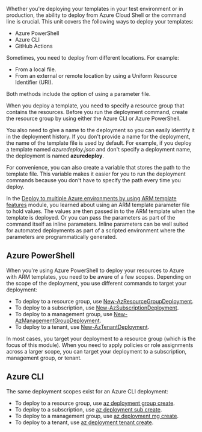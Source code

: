 Whether you're deploying your templates in your test environment or in production, the ability to deploy from Azure Cloud Shell or the command line is crucial. This unit covers the following ways to deploy your templates:

* Azure PowerShell
* Azure CLI
* GitHub Actions

Sometimes, you need to deploy from different locations. For example:

* From a local file.
* From an external or remote location by using a Uniform Resource Identifier (URI).

Both methods include the option of using a parameter file.

When you deploy a template, you need to specify a resource group that contains the resources. Before you run the deployment command, create the resource group by using either the Azure CLI or Azure PowerShell.

You also need to give a name to the deployment so you can easily identify it in the deployment history. If you don't provide a name for the deployment, the name of the template file is used by default. For example, if you deploy a template named *azuredeploy.json* and don't specify a deployment name, the deployment is named **azuredeploy**.

For convenience, you can also create a variable that stores the path to the template file. This variable makes it easier for you to run the deployment commands because you don't have to specify the path every time you deploy.

In the [Deploy to multiple Azure environments by using ARM template features](/training/modules/modify-azure-resource-manager-template-reuse/) module, you learned about using an ARM template parameter file to hold values. The values are then passed in to the ARM template when the template is deployed. Or you can pass the parameters as part of the command itself as inline parameters. Inline parameters can be well suited for automated deployments as part of a scripted environment where the parameters are programmatically generated.

## Azure PowerShell

When you're using Azure PowerShell to deploy your resources to Azure with ARM templates, you need to be aware of a few scopes. Depending on the scope of the deployment, you use different commands to target your deployment:

* To deploy to a resource group, use [New-AzResourceGroupDeployment](/powershell/module/az.resources/new-azresourcegroupdeployment?azure-portal=true&view=azps-4.4.0&preserve-view=true).
* To deploy to a subscription, use [New-AzSubscriptionDeployment](/azure/azure-resource-manager/templates/deploy-to-subscription?azure-portal=true).
* To deploy to a management group, use [New-AzManagementGroupDeployment](/powershell/module/az.resources/New-AzManagementGroupDeployment?azure-portal=true&view=azps-4.4.0&preserve-view=true).
* To deploy to a tenant, use [New-AzTenantDeployment](/powershell/module/az.resources/new-aztenantdeployment?azure-portal=true&view=azps-4.4.0&preserve-view=true).

In most cases, you target your deployment to a resource group (which is the focus of this module). When you need to apply policies or role assignments across a larger scope, you can target your deployment to a subscription, management group, or tenant.

## Azure CLI

The same deployment scopes exist for an Azure CLI deployment:

* To deploy to a resource group, use [az deployment group create](/cli/azure/deployment/group?azure-portal=true&view=azure-cli-latest#az-deployment-group-create&preserve-view=true).
* To deploy to a subscription, use [az deployment sub create](/cli/azure/deployment/sub?azure-portal=true&view=azure-cli-latest#az-deployment-sub-create&preserve-view=true).
* To deploy to a management group, use [az deployment mg create](/cli/azure/deployment/mg?azure-portal=true&view=azure-cli-latest#az-deployment-mg-create&preserve-view=true).
* To deploy to a tenant, use [az deployment tenant create](/cli/azure/deployment/tenant?azure-portal=true&view=azure-cli-latest#az-deployment-tenant-create&preserve-view=true).
